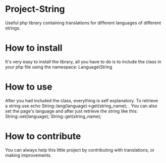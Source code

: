# Project-String
Useful php library containing translations for different languages of different strings.

# How to install
It's very easy to install the library, all you have to do is to include the class in your php file using the namespace: Language\String

# How to use
After you had included the class, everything is self explanatory. To retrieve a string use echo String::lang(language)->get(string_name); . You can also set the page's language and after just retrieve the string like this: String::set(language); String::get(string_name);

# How to contribute
You can always help this little project by contributing with translations, or making improvements.
